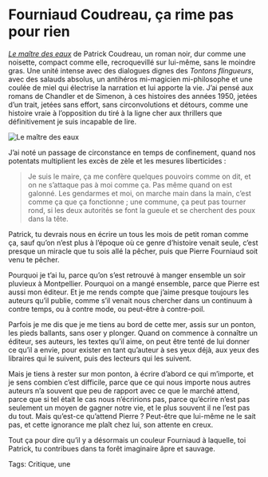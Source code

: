 # Fourniaud Coudreau,  ça rime pas pour rien

[*Le maître des eaux*](https://www.lamanufacturedelivres.com/livres/fiche/168/coudreau-patrick-maitre-des-eaux) de Patrick Coudreau, un roman noir, dur comme une noisette, compact comme elle, recroquevillé sur lui-même, sans le moindre gras. Une unité intense avec des dialogues dignes des *Tontons flingueurs*, avec des salauds absolus, un antihéros mi-magicien mi-philosophe et une coulée de miel qui électrise la narration et lui apporte la vie. J’ai pensé aux romans de Chandler et de Simenon, à ces histoires des années 1950, jetées d’un trait, jetées sans effort, sans circonvolutions et détours, comme une histoire vraie à l’opposition du tiré à la ligne cher aux thrillers que définitivement je suis incapable de lire.<span id="more-54036"></span>

![Le maître des eaux](https://tcrouzet.com/images_tc/2020/04/9782358875929-5d9c527b5aa39.jpg)

J’ai noté un passage de circonstance en temps de confinement, quand nos potentats multiplient les excès de zèle et les mesures liberticides :

> Je suis le maire, ça me confère quelques pouvoirs comme on dit, et on ne s’attaque pas à moi comme ça. Pas même quand on est galonné. Les gendarmes et moi, on marche main dans la main, c’est comme ça que ça fonctionne ; une commune, ça peut pas tourner rond, si les deux autorités se font la gueule et se cherchent des poux dans la tête.

Patrick, tu devrais nous en écrire un tous les mois de petit roman comme ça, sauf qu’on n’est plus à l’époque où ce genre d’histoire venait seule, c’est presque un miracle que tu sois allé la pêcher, puis que Pierre Fourniaud soit venu te pêcher.

Pourquoi je t’ai lu, parce qu’on s’est retrouvé à manger ensemble un soir pluvieux à Montpellier. Pourquoi on a mangé ensemble, parce que Pierre est aussi mon éditeur. Et je me rends compte que j’aime presque toujours les auteurs qu’il publie, comme s’il venait nous chercher dans un continuum à contre temps, ou à contre mode, ou peut-être à contre-poil.

Parfois je me dis que je me tiens au bord de cette mer, assis sur un ponton, les pieds ballants, sans oser y plonger. Quand on commence à connaître un éditeur, ses auteurs, les textes qu’il aime, on peut être tenté de lui donner ce qu’il a envie, pour exister en tant qu’auteur à ses yeux déjà, aux yeux des libraires qui le suivent, puis des lecteurs qui les suivent.

Mais je tiens à rester sur mon ponton, à écrire d’abord ce qui m’importe, et je sens combien c’est difficile, parce que ce qui nous importe nous autres auteurs n’a souvent que peu de rapport avec ce que le marché attend, parce que si tel était le cas nous n’écririons pas, parce qu’écrire n’est pas seulement un moyen de gagner notre vie, et le plus souvent il ne l’est pas du tout. Mais qu’est-ce qu’attend Pierre ? Peut-être que lui-même ne le sait pas, et cette ignorance me plaît chez lui, son attente en creux.

Tout ça pour dire qu’il y a désormais un couleur Fourniaud à laquelle, toi Patrick, tu contribues dans ta forêt imaginaire âpre et sauvage.

Tags: Critique, une